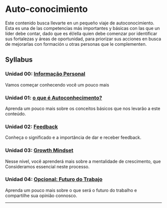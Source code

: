 # Auto-conocimiento

Este contenido busca llevarte en un pequeño viaje de autoconocimiento. Esta es
una de las competencias más importantes y básicas con las que un líder debe
contar, dado que es él/ella quien debe comenzar por identificar sus fortalezas
y áreas de oportunidad, para priorizar sus acciones en busca de mejorarlas con
formación u otras personas que le complementen.

## Syllabus

### Unidad 00: [Informação Personal](00-info-personal)

Vamos começar conhecendo você um pouco mais

### Unidad 01: [o que é Autoconhecimento?](01-autoconhecimento)

Aprenda um pouco mais sobre os conceitos básicos que nos levarão a este conteúdo.

### Unidad 02: [Feedback](02-feedback)

Conheça o significado e a importância de dar e receber feedback.

### Unidad 03: [Growth Mindset](03-growth-mindset)

Nesse nível, você aprenderá mais sobre a mentalidade de crescimento, que
Consideramos essencial neste processo.

### Unidad 04: [Opcional: Futuro do Trabajo](04-futuro-trabajo)

Aprenda um pouco mais sobre o que será o futuro do trabalho e compartilhe sua opinião
connosco.

***
